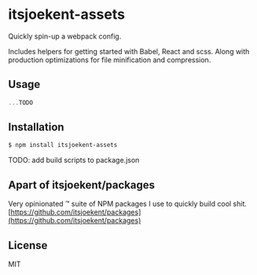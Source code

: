 # itsjoekent-assets

Quickly spin-up a webpack config.

Includes helpers for getting started with Babel, React and scss. Along with production optimizations for file minification and compression.

## Usage

```js
...TODO
```

## Installation

```sh
$ npm install itsjoekent-assets
```

TODO: add build scripts to package.json

## Apart of itsjoekent/packages
Very opinionated ™️ suite of NPM packages I use to quickly build cool shit.
[https://github.com/itsjoekent/packages](https://github.com/itsjoekent/packages)

## License

MIT

